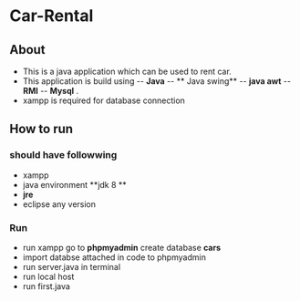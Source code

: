# Car-Rental


##  About

- This is a java application which can be used to rent car.
- This application is build using
-- **Java**
-- ** Java swing** 
-- **java awt**
-- **RMI**
-- **Mysql** .
- xampp is required for database connection

## How to run

### should have followwing

- xampp
- java environment **jdk 8 **
- **jre**
- eclipse any version

### Run 

- run xampp go to **phpmyadmin** create database **cars**
- import databse attached in code to phpmyadmin
- run server.java in terminal
- run local host
- run first.java




